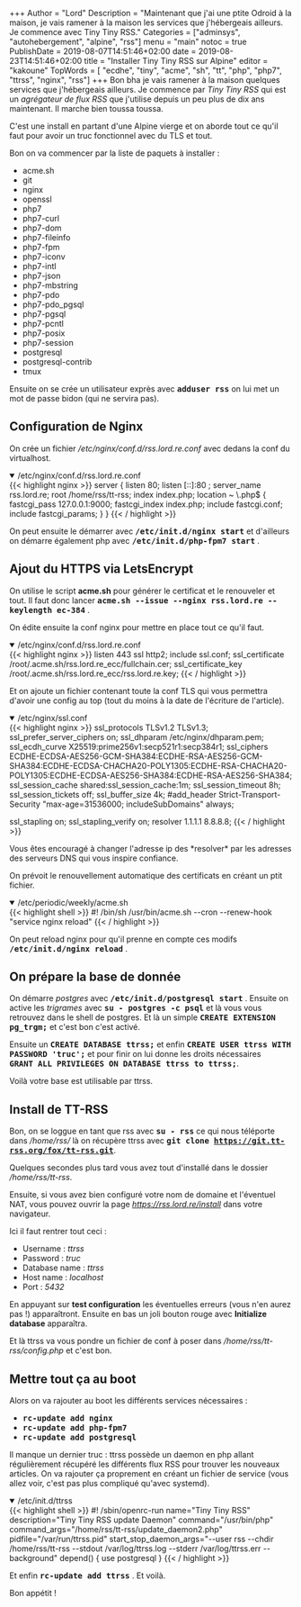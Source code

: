 +++
Author = "Lord"
Description = "Maintenant que j'ai une ptite Odroid à la maison, je vais ramener à la maison les services que j'hébergeais ailleurs. Je commence avec Tiny Tiny RSS."
Categories = ["adminsys", "autohebergement", "alpine", "rss"]
menu = "main"
notoc = true
PublishDate = 2019-08-07T14:51:46+02:00
date = 2019-08-23T14:51:46+02:00
title = "Installer Tiny Tiny RSS sur Alpine"
editor = "kakoune"
TopWords = [  "ecdhe", "tiny", "acme", "sh", "tt", "php", "php7", "ttrss", "nginx", "rss"]
+++
Bon bha je vais ramener à la maison quelques services que j'hébergeais ailleurs.
Je commence par *Tiny Tiny RSS* qui est un *agrégateur de flux RSS* que j'utilise depuis un peu plus de dix ans maintenant.
Il marche bien toussa toussa.

C'est une install en partant d'une Alpine vierge et on aborde tout ce qu'il faut pour avoir un truc fonctionnel avec du TLS et tout.

Bon on va commencer par la liste de paquets à installer :

  - acme.sh
  - git
  - nginx
  - openssl
  - php7
  - php7-curl
  - php7-dom
  - php7-fileinfo
  - php7-fpm
  - php7-iconv
  - php7-intl
  - php7-json
  - php7-mbstring
  - php7-pdo
  - php7-pdo_pgsql
  - php7-pgsql
  - php7-pcntl
  - php7-posix
  - php7-session
  - postgresql
  - postgresql-contrib
  - tmux

Ensuite on se crée un utilisateur exprès avec **<samp>adduser rss</samp>** on lui met un mot de passe bidon (qui ne servira pas).

## Configuration de Nginx
On crée un fichier */etc/nginx/conf.d/rss.lord.re.conf* avec dedans la conf du virtualhost.

<details open><summary>/etc/nginx/conf.d/rss.lord.re.conf</summary>
{{< highlight nginx >}}
server {
  listen 80;
  listen [::]:80 ;
  server_name rss.lord.re;
  root /home/rss/tt-rss;
  index index.php;
  location ~ \.php$ {
    fastcgi_pass 127.0.0.1:9000;
    fastcgi_index index.php;
    include fastcgi.conf;
    include fastcgi_params;
  }
}
{{< / highlight >}}
</details>

On peut ensuite le démarrer avec **<samp>/etc/init.d/nginx start</samp>** et d'ailleurs on démarre également php avec **<samp>/etc/init.d/php-fpm7 start</samp>** .

## Ajout du HTTPS via LetsEncrypt
On utilise le script **acme.sh** pour générer le certificat et le renouveler et tout.
Il faut donc lancer **<samp>acme.sh --issue --nginx rss.lord.re --keylength ec-384</samp>** .

On édite ensuite la conf nginx pour mettre en place tout ce qu'il faut.
<details open><summary>/etc/nginx/conf.d/rss.lord.re.conf</summary>
{{< highlight nginx >}}
  listen 443 ssl http2;
  include ssl.conf;
  ssl_certificate /root/.acme.sh/rss.lord.re_ecc/fullchain.cer;
  ssl_certificate_key /root/.acme.sh/rss.lord.re_ecc/rss.lord.re.key;
{{< / highlight >}}
</details>

Et on ajoute un fichier contenant toute la conf TLS qui vous permettra d'avoir une config au top (tout du moins à la date de l'écriture de l'article).
<details open><summary>/etc/nginx/ssl.conf</summary>
{{< highlight nginx >}}
ssl_protocols TLSv1.2 TLSv1.3;
ssl_prefer_server_ciphers on;
ssl_dhparam /etc/nginx/dhparam.pem;
ssl_ecdh_curve X25519:prime256v1:secp521r1:secp384r1;
ssl_ciphers ECDHE-ECDSA-AES256-GCM-SHA384:ECDHE-RSA-AES256-GCM-SHA384:ECDHE-ECDSA-CHACHA20-POLY1305:ECDHE-RSA-CHACHA20-POLY1305:ECDHE-ECDSA-AES256-SHA384:ECDHE-RSA-AES256-SHA384;
ssl_session_cache shared:ssl_session_cache:1m;
ssl_session_timeout 8h;
ssl_session_tickets off;
ssl_buffer_size 4k;
#add_header Strict-Transport-Security "max-age=31536000; includeSubDomains" always;

ssl_stapling on;
ssl_stapling_verify on;
resolver 1.1.1.1 8.8.8.8;
{{< / highlight >}}
</details>
Vous êtes encouragé à changer l'adresse ip des *resolver* par les adresses des serveurs DNS qui vous inspire confiance.

On prévoit le renouvellement automatique des certificats en créant un ptit fichier.
<details open><summary>/etc/periodic/weekly/acme.sh</summary>
{{< highlight shell >}}
#! /bin/sh
/usr/bin/acme.sh --cron --renew-hook "service nginx reload"
{{< / highlight >}}
</details>

On peut reload nginx pour qu'il prenne en compte ces modifs **<samp>/etc/init.d/nginx reload</samp>** .

## On prépare la base de donnée
On démarre *postgres* avec **<samp>/etc/init.d/postgresql start</samp>** .
Ensuite on active les *trigrames* avec **<samp>su - postgres -c psql</samp>** et là vous vous retrouvez dans le shell de postgres.
Et là un simple **<samp>CREATE EXTENSION pg_trgm;</samp>** et c'est bon c'est activé.

Ensuite un **<samp>CREATE DATABASE ttrss;</samp>** et enfin **<samp>CREATE USER ttrss WITH PASSWORD 'truc';</samp>** et pour finir on lui donne les droits nécessaires **<samp>GRANT ALL PRIVILEGES ON DATABASE ttrss to ttrss;</samp>**.

Voilà votre base est utilisable par ttrss.

## Install de TT-RSS
Bon, on se loggue en tant que rss avec **<samp>su - rss</samp>** ce qui nous téléporte dans */home/rss/* là on récupère ttrss avec **<samp>git clone https://git.tt-rss.org/fox/tt-rss.git</samp>**.

Quelques secondes plus tard vous avez tout d'installé dans le dossier */home/rss/tt-rss*.

Ensuite, si vous avez bien configuré votre nom de domaine et l'éventuel NAT, vous pouvez ouvrir la page *https://rss.lord.re/install* dans votre navigateur.

Ici il faut rentrer tout ceci :

  - Username : *ttrss*
  - Password : *truc*
  - Database name : *ttrss*
  - Host name : *localhost*
  - Port : *5432*

En appuyant sur **test configuration** les éventuelles erreurs (vous n'en aurez pas !) apparaîtront.
Ensuite en bas un joli bouton rouge avec **Initialize database** apparaîtra.

Et là ttrss va vous pondre un fichier de conf à poser dans */home/rss/tt-rss/config.php* et c'est bon.


## Mettre tout ça au boot
Alors on va rajouter au boot les différents services nécessaires :

  - **<samp>rc-update add nginx</samp>**
  - **<samp>rc-update add php-fpm7</samp>**
  - **<samp>rc-update add postgresql</samp>**

Il manque un dernier truc : ttrss possède un daemon en php allant régulièrement récupéré les différents flux RSS pour trouver les nouveaux articles.
On va rajouter ça proprement en créant un fichier de service (vous allez voir, c'est pas plus compliqué qu'avec systemd).

<details open><summary>/etc/init.d/ttrss</summary>
{{< highlight shell >}}
#! /sbin/openrc-run
name="Tiny Tiny RSS"
description="Tiny Tiny RSS update Daemon"
command="/usr/bin/php"
command_args="/home/rss/tt-rss/update_daemon2.php"
pidfile="/var/run/ttrss.pid"
start_stop_daemon_args="--user rss --chdir /home/rss/tt-rss --stdout /var/log/ttrss.log --stderr /var/log/ttrss.err --background"
depend() {
  use postgresql
}
{{< / highlight >}}
</details>

Et enfin **<samp>rc-update add ttrss</samp>** .
Et voilà.

Bon appétit !
